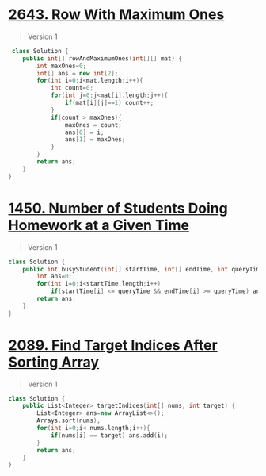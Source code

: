 # [2643. Row With Maximum Ones](https://leetcode.com/problems/row-with-maximum-ones/)
> Version 1
```c++
 class Solution {
    public int[] rowAndMaximumOnes(int[][] mat) {
        int maxOnes=0;
        int[] ans = new int[2];
        for(int i=0;i<mat.length;i++){
            int count=0;
            for(int j=0;j<mat[i].length;j++){
                if(mat[i][j]==1) count++;
            }
            if(count > maxOnes){
                maxOnes = count;
                ans[0] = i;
                ans[1] = maxOnes;
            } 
        }
        return ans;
    }
}
```

# [1450. Number of Students Doing Homework at a Given Time](https://leetcode.com/problems/number-of-students-doing-homework-at-a-given-time/)
> Version 1
```c++
class Solution {
    public int busyStudent(int[] startTime, int[] endTime, int queryTime) {
        int ans=0;
        for(int i=0;i<startTime.length;i++)
            if(startTime[i] <= queryTime && endTime[i] >= queryTime) ans++;
        return ans;
    }
}
```

# [2089. Find Target Indices After Sorting Array](https://leetcode.com/problems/find-target-indices-after-sorting-array/)
> Version 1
```c++
class Solution {
    public List<Integer> targetIndices(int[] nums, int target) {
        List<Integer> ans=new ArrayList<>();
        Arrays.sort(nums);
        for(int i=0;i< nums.length;i++){
            if(nums[i] == target) ans.add(i);
        }
        return ans;
    }
}
```